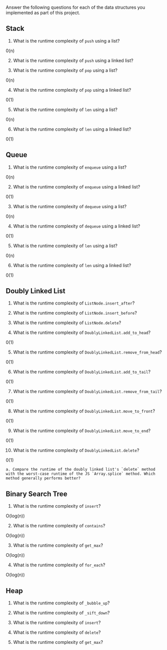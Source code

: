 Answer the following questions for each of the data structures you implemented as part of this project.

## Stack

1. What is the runtime complexity of `push` using a list?

0(n)

2. What is the runtime complexity of `push` using a linked list?



3. What is the runtime complexity of `pop` using a list?

0(n)

4. What is the runtime complexity of `pop` using a linked list?

0(1)

5. What is the runtime complexity of `len` using a list?

0(n)

6. What is the runtime complexity of `len` using a linked list?

 0(1)

## Queue

1. What is the runtime complexity of `enqueue` using a list?

0(n)

2. What is the runtime complexity of `enqueue` using a linked list?

0(1)

3. What is the runtime complexity of `dequeue` using a list?

0(n)

4. What is the runtime complexity of `dequeue` using a linked list?

0(1)

5. What is the runtime complexity of `len` using a list?

0(n)

6. What is the runtime complexity of `len` using a linked list?

0(1)

## Doubly Linked List

1. What is the runtime complexity of `ListNode.insert_after`?

2. What is the runtime complexity of `ListNode.insert_before`?

3. What is the runtime complexity of `ListNode.delete`?

4. What is the runtime complexity of `DoublyLinkedList.add_to_head`?

0(1)

5. What is the runtime complexity of `DoublyLinkedList.remove_from_head`?

0(1)

6. What is the runtime complexity of `DoublyLinkedList.add_to_tail`?

0(1)

7. What is the runtime complexity of `DoublyLinkedList.remove_from_tail`?

0(1)

8. What is the runtime complexity of `DoublyLinkedList.move_to_front`?

0(1)

9. What is the runtime complexity of `DoublyLinkedList.move_to_end`?

0(1)

10. What is the runtime complexity of `DoublyLinkedList.delete`?

0(1)

    a. Compare the runtime of the doubly linked list's `delete` method with the worst-case runtime of the JS `Array.splice` method. Which method generally performs better?

## Binary Search Tree

1. What is the runtime complexity of `insert`? 

O(log(n))

2. What is the runtime complexity of `contains`?

O(log(n))

3. What is the runtime complexity of `get_max`? 

O(log(n))

4. What is the runtime complexity of `for_each`?

O(log(n))
    
## Heap

1. What is the runtime complexity of `_bubble_up`?

2. What is the runtime complexity of `_sift_down`?

3. What is the runtime complexity of `insert`?

4. What is the runtime complexity of `delete`?

5. What is the runtime complexity of `get_max`?
